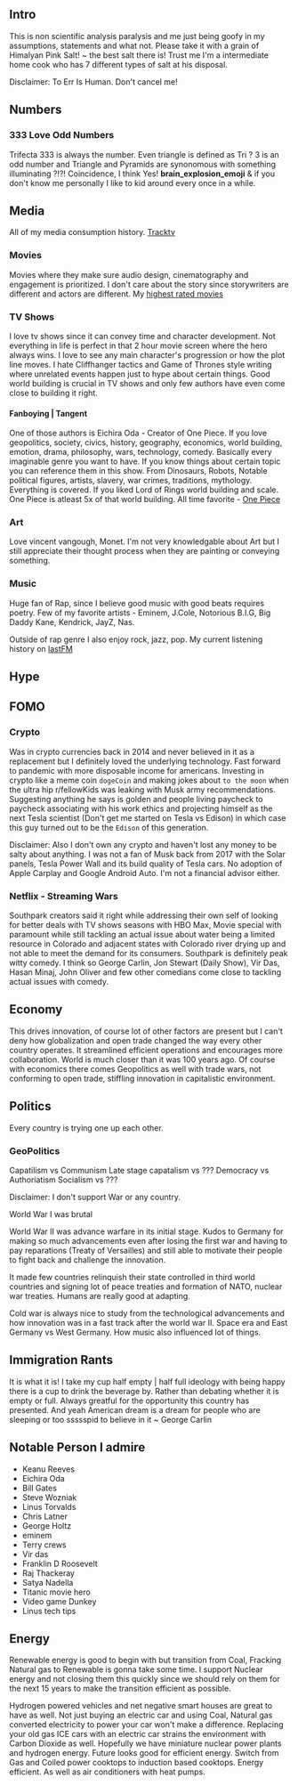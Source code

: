 

## Intro

This is non scientific analysis paralysis and me just being goofy in my assumptions, statements and what not. 
Please take it with a grain of Himalyan Pink Salt! ~ the best salt there is! Trust me I'm a intermediate home cook who has 7 different types of salt at his disposal.

Disclaimer: To Err Is Human. Don't cancel me!



## Numbers

### 333 Love Odd Numbers

Trifecta 333 is always the number. Even triangle is defined as Tri ? 3 is an odd number and Triangle and Pyramids are synonomous with something illuminating ?!?!
Coincidence, I think Yes!  **brain_explosion_emoji** & if you don't know me personally I like to kid around every once in a while.


## Media

All of my media consumption history. [Tracktv](https://trakt.tv/users/sensehack)

### Movies

Movies where they make sure audio design, cinematography and engagement is prioritized. I don't care about the story since storywriters are different and actors are different.
My [highest rated movies](https://trakt.tv/users/sensehack/ratings/movies/all/highest?genres=)

### TV Shows

I love tv shows since it can convey time and character development. Not everything in life is perfect in that 2 hour movie screen where the hero always wins. I love to see any main character's progression or how the plot line moves. I hate Cliffhanger tactics and Game of Thrones style writing where unrelated events happen just to hype about certain things.
Good world building is crucial in TV shows and only few authors have even come close to building it right. 

#### Fanboying | Tangent 

One of those authors is Eichira Oda - Creator of One Piece. 
If you love geopolitics, society, civics, history, geography, economics, world building, emotion, drama, philosophy, wars, technology, comedy. Basically every imaginable genre you want to have. If you know things about certain topic you can reference them in this show. From Dinosaurs, Robots, Notable political figures, artists, slavery, war crimes, traditions, mythology. Everything is covered.
If you liked Lord of Rings world building and scale. One Piece is atleast 5x of that world building.
All time favorite - [One Piece](https://trakt.tv/shows/one-piece)

### Art

Love vincent vangough, Monet. I'm not very knowledgable about Art but I still appreciate their thought process when they are painting or conveying something.

### Music

Huge fan of Rap, since I believe good music with good beats requires poetry. Few of my favorite artists - Eminem, J.Cole, Notorious B.I.G, Big Daddy Kane, Kendrick, JayZ, Nas.

Outside of rap genre I also enjoy rock, jazz, pop. My current listening history on [lastFM](https://www.last.fm/user/Sensehack)


## Hype

## FOMO

### Crypto

Was in crypto currencies back in 2014 and never believed in it as a replacement but I definitely loved the underlying technology. 
Fast forward to pandemic with more disposable income for americans. Investing in crypto like a meme coin `dogeCoin` and making jokes about `to the moon` when the ultra hip r/fellowKids was leaking with Musk army recommendations. Suggesting anything he says is golden and people living paycheck to paycheck associating with his work ethics and projecting himself as the next Tesla scientist (Don't get me started on Tesla vs Edison) in which case this guy turned out to be the `Edison` of this generation. 

Disclaimer: 
Also I don't own any crypto and haven't lost any money to be salty about anything. 
I was not a fan of Musk back from 2017 with the Solar panels, Tesla Power Wall and its build quality of Tesla cars. No adoption of Apple Carplay and Google Android Auto.
I'm not a financial advisor either.



### Netflix - Streaming Wars

Southpark creators said it right while addressing their own self of looking for better deals with TV shows seasons with HBO Max, Movie special with paramount while still tackling an actual issue about water being a limited resource in Colorado and adjacent states with Colorado river drying up and not able to meet the demand for its consumers. Southpark is definitely peak witty comedy. I think so George Carlin, Jon Stewart (Daily Show),  Vir Das, Hasan Minaj, John Oliver and few other comedians come close to tackling actual issues with comedy. 

## Economy

This drives innovation, of course lot of other factors are present but I can't deny how globalization and open trade changed the way every other country operates. It streamlined efficient operations and encourages more collaboration. World is much closer than it was 100 years ago. Of course with economics there comes Geopolitics as well with trade wars, not conforming to open trade, stiffling innovation in capitalistic environment.

## Politics

Every country is trying one up each other. 

### GeoPolitics
Capatilism vs Communism
Late stage capatalism vs ??? 
Democracy vs Authoriatism 
Socialism vs ???


Disclaimer: I don't support War or any country.

World War I was brutal 

World War II was advance warfare in its initial stage.
Kudos to Germany for making so much advancements even after losing the first war and having to pay reparations (Treaty of Versailles) and still able to motivate their people to fight back and challenge the innovation.

It made few countries relinquish their state controlled in third world countries and signing lot of peace treaties and formation of NATO, nuclear war treaties.
Humans are really good at adapting.

Cold war is always nice to study from the technological advancements and how innovation was in a fast track after the world war II. Space era and East Germany vs West Germany.
How music also influenced lot of things.

## Immigration Rants

It is what it is! I take my cup half empty | half full ideology with being happy there is a cup to drink the beverage by. Rather than debating whether it is empty or full.
Always greatful for the opportunity this country has presented.
And yeah American dream is a dream for people who are sleeping or too ssssspid to believe in it ~ George Carlin

## Notable Person I admire

- Keanu Reeves
- Eichira Oda
- Bill Gates
- Steve Wozniak
- Linus Torvalds
- Chris Latner
- George Holtz
- eminem
- Terry crews
- Vir das
- Franklin D Roosevelt
- Raj Thackeray
- Satya Nadella
- Titanic movie hero
- Video game Dunkey
- Linus tech tips


## Energy

Renewable energy is good to begin with but transition from Coal, Fracking Natural gas to Renewable is gonna take some time. I support Nuclear energy and not closing them this quickly since we should rely on them for the next 15 years to make the transition efficient as possible.

Hydrogen powered vehicles and net negative smart houses are great to have as well. Not just buying an electric car and using Coal, Natural gas converted electricity to power your car won't make a difference. Replacing your old gas ICE cars with an electric car strains the environment with Carbon Dioxide as well.
Hopefully we have miniature nuclear power plants and hydrogen energy. Future looks good for efficient energy.
Switch from Gas and Coiled power cooktops to induction based cooktops. Energy efficient. As well as air conditioners with heat pumps.



